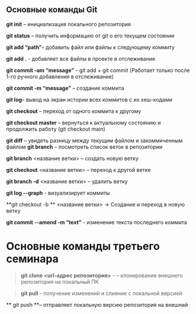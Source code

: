 ## Основные команды Git

**git init** – инициализация локального репозитория

**git status** – получить информацию от git о его текущем состоянии

**git add “path”**– добавить файл или файлы к следующему коммиту

**git add .** - добавляет все файлы в проекте в отслеживание

**git commit -am “message”** - git add + git commit (Работает 
только после 1-го ручного добавления в отслеживание)

**git commit -m “message”** – создание коммита

**git log**– вывод на экран истории всех коммитов с их хеш-кодами

**git checkout** – переход от одного коммита к другому

**git checkout master** – вернуться к актуальному состоянию и продолжить работу (git checkout main)

**git diff** – увидеть разницу между текущим файлом и закоммиченным файлом
**git branch** – посмотреть список веток в репозитории

**git branch** <название ветки> – создать новую ветку

**git checkout** <название ветки> – переход к другой ветке

**git branch -d** <название ветки> – удалить ветку

**git log --graph** - визуализирует коммиты

**git checkout -b ** <название ветки> -> Создание и переход в новую ветку

**git commit --amend -m “text”** - изменение текста последнего коммита



# Основные команды третьего семинара

> **git clone <url-адрес репозитория>** - – клонирование внешнего репозитория на локальный ПК

> **git pull** - получение изменений и слияние с локальной версией

** git push **– отправляет локальную версию репозитория на внешний